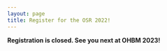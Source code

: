```yaml
---
layout: page
title: Register for the OSR 2022!
---
```



**Registration is closed. See you next at OHBM 2023!**

<!-- <p align="justify">
If you are registerted you will find the passwords you need to join our live events at the Open Science SIG space. Please check out the OHBM schedule for OSR related events, search for "OSR". All showed events will take you to the right place and contain the log in information you need. 
</p>

<iframe width="640px" height= "480px" src= "https://forms.office.com/r/SKHg0yBJAW" frameborder= "0" marginwidth= "0" marginheight= "0" style= "border: none; max-width:100%; max-height:100vh" allowfullscreen webkitallowfullscreen mozallowfullscreen msallowfullscreen> </iframe> -->
